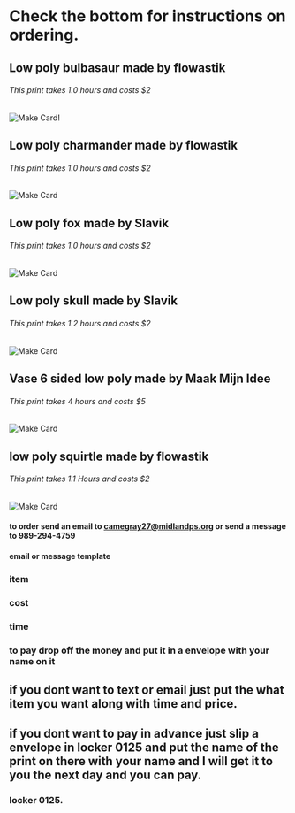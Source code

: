 # Check the bottom for instructions on ordering.
## Low poly bulbasaur made by flowastik
###### This print takes 1.0 hours and costs $2
<img src="https://cdn.thingiverse.com/renders/81/4e/7c/0b/7c/bulbasaur_low_poly_pokemon_flowalistik_preview_card.jpg" alt="Make Card" alt="Make Card"/>!
## Low poly charmander made by flowastik
###### This print takes 1.0 hours and costs $2
<img src="https://cdn.thingiverse.com/renders/03/8d/7b/6d/ba/charmander_low_poly_pokemon_flowalistik_preview_card.jpg" alt="Make Card"/>

## Low poly fox made by Slavik
###### This print takes 1.0 hours and costs $2
<img src="https://cdn.thingiverse.com/renders/af/a4/a6/31/90/IMG_5035_preview_card.JPG" alt="Make Card"/>

## Low poly skull made by Slavik
###### This print takes 1.2 hours and costs $2
<img src="https://cdn.thingiverse.com/renders/6b/bf/73/51/38/IMG_4084_preview_card.JPG" alt="Make Card"/>

## Vase 6 sided low poly made by Maak Mijn Idee
###### This print takes 4 hours and costs $5
<img src="https://cdn.thingiverse.com/renders/de/10/42/3e/ce/MMI_vaasjes_display_large_preview_card.jpg" alt="Make Card"/>

## low poly squirtle made by flowastik
###### This print takes 1.1 Hours and costs $2
<img src="https://cdn.thingiverse.com/renders/12/6a/bf/d9/54/squirtle_low_poly_pokemon_flowalistik_preview_card.jpg" alt="Make Card"/>


#### to order send an email to camegray27@midlandps.org or send a message to 989-294-4759
#### email or message template

### item
### cost
### time

### to pay drop off the money and put it in a envelope with your name on it
## if you dont want to text or email just put the what item you want along with time and price.
## if you dont want to pay in advance just slip a envelope in locker 0125 and put the name of the print on there with your name and I will get it to you the next day and you can pay.
### locker 0125.
